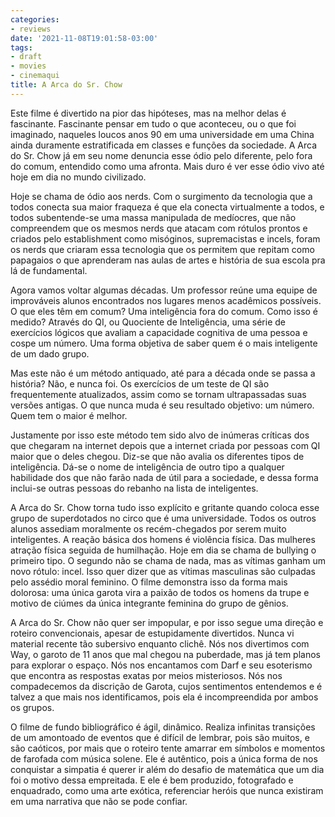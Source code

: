 ```yaml
---
categories:
- reviews
date: '2021-11-08T19:01:58-03:00'
tags:
- draft
- movies
- cinemaqui
title: A Arca do Sr. Chow
---
```


Este filme é divertido na pior das hipóteses, mas na melhor delas é fascinante. Fascinante pensar em tudo o que aconteceu, ou o que foi imaginado, naqueles loucos anos 90 em uma universidade em uma China ainda duramente estratificada em classes e funções da sociedade. A Arca do Sr. Chow já em seu nome denuncia esse ódio pelo diferente, pelo fora do comum, entendido como uma afronta. Mais duro é ver esse ódio vivo até hoje em dia no mundo civilizado.

Hoje se chama de ódio aos nerds. Com o surgimento da tecnologia que a todos conecta sua maior fraqueza é que ela conecta virtualmente a todos, e todos subentende-se uma massa manipulada de medíocres, que não compreendem que os mesmos nerds que atacam com rótulos prontos e criados pelo establishment como misóginos, supremacistas e incels, foram os nerds que criaram essa tecnologia que os permitem que repitam como papagaios o que aprenderam nas aulas de artes e história de sua escola pra lá de fundamental.

Agora vamos voltar algumas décadas. Um professor reúne uma equipe de improváveis alunos encontrados nos lugares menos acadêmicos possíveis. O que eles têm em comum? Uma inteligência fora do comum. Como isso é medido? Através do QI, ou Quociente de Inteligência, uma série de exercícios lógicos que avaliam a capacidade cognitiva de uma pessoa e cospe um número. Uma forma objetiva de saber quem é o mais inteligente de um dado grupo.

Mas este não é um método antiquado, até para a década onde se passa a história? Não, e nunca foi. Os exercícios de um teste de QI são frequentemente atualizados, assim como se tornam ultrapassadas suas versões antigas. O que nunca muda é seu resultado objetivo: um número. Quem tem o maior é melhor.

Justamente por isso este método tem sido alvo de inúmeras críticas dos que chegaram na internet depois que a internet criada por pessoas com QI maior que o deles chegou. Diz-se que não avalia os diferentes tipos de inteligência. Dá-se o nome de inteligência de outro tipo a qualquer habilidade dos que não farão nada de útil para a sociedade, e dessa forma inclui-se outras pessoas do rebanho na lista de inteligentes.

A Arca do Sr. Chow torna tudo isso explícito e gritante quando coloca esse grupo de superdotados no circo que é uma universidade. Todos os outros alunos assediam moralmente os recém-chegados por serem muito inteligentes. A reação básica dos homens é violência física. Das mulheres atração física seguida de humilhação. Hoje em dia se chama de bullying o primeiro tipo. O segundo não se chama de nada, mas as vítimas ganham um novo rótulo: incel. Isso quer dizer que as vítimas masculinas são culpadas pelo assédio moral feminino. O filme demonstra isso da forma mais dolorosa: uma única garota vira a paixão de todos os homens da trupe e motivo de ciúmes da única integrante feminina do grupo de gênios.

A Arca do Sr. Chow não quer ser impopular, e por isso segue uma direção e roteiro convencionais, apesar de estupidamente divertidos. Nunca vi material recente tão subersivo enquanto clichê. Nós nos divertimos com Way, o garoto de 11 anos que mal chegou na puberdade, mas já tem planos para explorar o espaço. Nós nos encantamos com Darf e seu esoterismo que encontra as respostas exatas por meios misteriosos. Nós nos compadecemos da discrição de Garota, cujos sentimentos entendemos e é talvez a que mais nos identificamos, pois ela é incompreendida por ambos os grupos.

O filme de fundo bibliográfico é ágil, dinâmico. Realiza infinitas transições de um amontoado de eventos que é difícil de lembrar, pois são muitos, e são caóticos, por mais que o roteiro tente amarrar em símbolos e momentos de farofada com música solene. Ele é autêntico, pois a única forma de nos conquistar a simpatia é querer ir além do desafio de matemática que um dia foi o motivo dessa empreitada. E ele é bem produzido, fotografado e enquadrado, como uma arte exótica, referenciar heróis que nunca existiram em uma narrativa que não se pode confiar.
